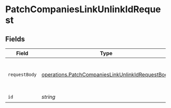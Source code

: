 # PatchCompaniesLinkUnlinkIdRequest


## Fields

| Field                                                                                                                | Type                                                                                                                 | Required                                                                                                             | Description                                                                                                          |
| -------------------------------------------------------------------------------------------------------------------- | -------------------------------------------------------------------------------------------------------------------- | -------------------------------------------------------------------------------------------------------------------- | -------------------------------------------------------------------------------------------------------------------- |
| `requestBody`                                                                                                        | [operations.PatchCompaniesLinkUnlinkIdRequestBody](../../models/operations/patchcompanieslinkunlinkidrequestbody.md) | :heavy_check_mark:                                                                                                   | Linked / Unlinked contacts and deals ids.                                                                            |
| `id`                                                                                                                 | *string*                                                                                                             | :heavy_check_mark:                                                                                                   | N/A                                                                                                                  |